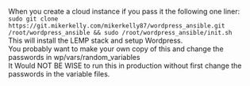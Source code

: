 When you create a cloud instance if you pass it the following one liner:  
`sudo git clone https://git.mikerkelly.com/mikerkelly87/wordpress_ansible.git /root/wordpress_ansible && sudo /root/wordpress_ansible/init.sh`  
This will install the LEMP stack and setup Wordpress.  
You probably want to make your own copy of this and change the passwords in wp/vars/random_variables  
It Would NOT BE WISE to run this in production without first change the passwords in the variable files.